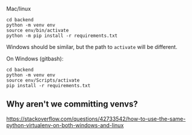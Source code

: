 
Mac/linux
```console
cd backend
python -m venv env
source env/bin/activate
python -m pip install -r requirements.txt
```

Windows should be similar, but the path to `activate` will be different.

On Windows (gitbash):
```console
cd backend
python -m venv env
source env/Scripts/activate
pip install -r requirements.txt
```


## Why aren't we committing venvs?
https://stackoverflow.com/questions/42733542/how-to-use-the-same-python-virtualenv-on-both-windows-and-linux
